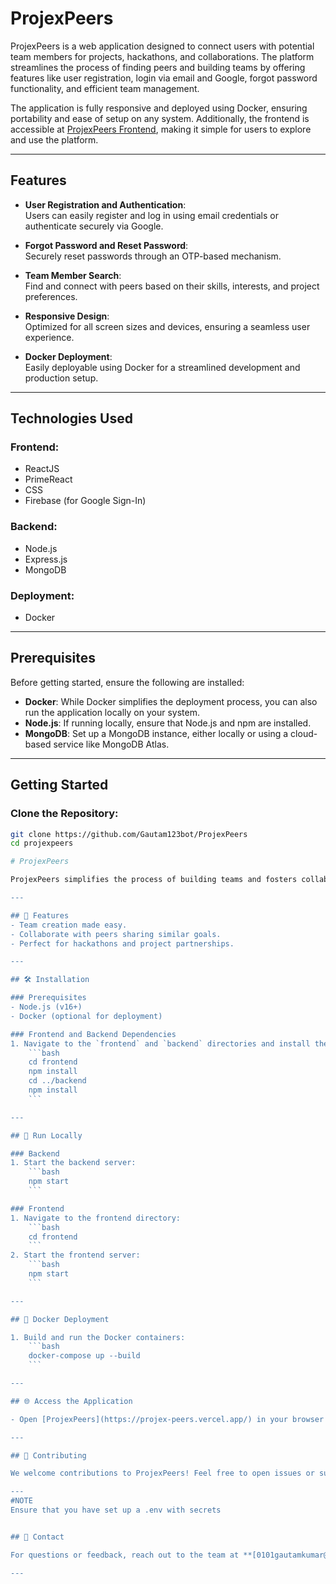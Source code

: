 # ProjexPeers

ProjexPeers is a web application designed to connect users with potential team members for projects, hackathons, and collaborations. The platform streamlines the process of finding peers and building teams by offering features like user registration, login via email and Google, forgot password functionality, and efficient team management.

The application is fully responsive and deployed using Docker, ensuring portability and ease of setup on any system. Additionally, the frontend is accessible at [ProjexPeers Frontend](https://projex-peers.vercel.app/), making it simple for users to explore and use the platform.

---

## Features

- **User Registration and Authentication**:  
  Users can easily register and log in using email credentials or authenticate securely via Google.

- **Forgot Password and Reset Password**:  
  Securely reset passwords through an OTP-based mechanism.

- **Team Member Search**:  
  Find and connect with peers based on their skills, interests, and project preferences.

- **Responsive Design**:  
  Optimized for all screen sizes and devices, ensuring a seamless user experience.

- **Docker Deployment**:  
  Easily deployable using Docker for a streamlined development and production setup.

---

## Technologies Used

### Frontend:
- ReactJS  
- PrimeReact  
- CSS  
- Firebase (for Google Sign-In)

### Backend:
- Node.js  
- Express.js  
- MongoDB

### Deployment:
- Docker  

---

## Prerequisites

Before getting started, ensure the following are installed:
- **Docker**: While Docker simplifies the deployment process, you can also run the application locally on your system.
- **Node.js**: If running locally, ensure that Node.js and npm are installed.
- **MongoDB**: Set up a MongoDB instance, either locally or using a cloud-based service like MongoDB Atlas.

---

## Getting Started

### Clone the Repository:
```bash
git clone https://github.com/Gautam123bot/ProjexPeers
cd projexpeers

# ProjexPeers

ProjexPeers simplifies the process of building teams and fosters collaboration among individuals with shared goals. Whether you're preparing for a hackathon or seeking project partners, ProjexPeers is the platform to make your vision a reality!

---

## 🚀 Features
- Team creation made easy.
- Collaborate with peers sharing similar goals.
- Perfect for hackathons and project partnerships.

---

## 🛠️ Installation

### Prerequisites
- Node.js (v16+)
- Docker (optional for deployment)

### Frontend and Backend Dependencies
1. Navigate to the `frontend` and `backend` directories and install the required dependencies:
    ```bash
    cd frontend
    npm install
    cd ../backend
    npm install
    ```

---

## 🚀 Run Locally

### Backend
1. Start the backend server:
    ```bash
    npm start
    ```

### Frontend
1. Navigate to the frontend directory:
    ```bash
    cd frontend
    ```
2. Start the frontend server:
    ```bash
    npm start
    ```

---

## 🐳 Docker Deployment

1. Build and run the Docker containers:
    ```bash
    docker-compose up --build
    ```

---

## 🌐 Access the Application

- Open [ProjexPeers](https://projex-peers.vercel.app/) in your browser to start using the platform.

---

## 🤝 Contributing

We welcome contributions to ProjexPeers! Feel free to open issues or submit pull requests to improve the project.

---
#NOTE
Ensure that you have set up a .env with secrets


## 👥 Contact

For questions or feedback, reach out to the team at **[0101gautamkumar@gmail.com](mailto:0101gautamkumar@gmail.com)**.

---


